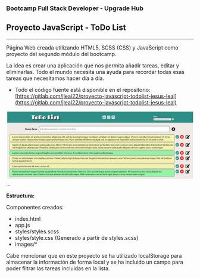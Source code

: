 ### Bootcamp Full Stack Developer - Upgrade Hub
## Proyecto JavaScript - ToDo List
---

Página Web creada utilizando HTML5, SCSS (CSS) y JavaScript como proyecto del segundo módulo del bootcamp.

La idea es crear una aplicación que nos permita añadir tareas, editar y eliminarlas. Todo el mundo necesita una ayuda para recordar todas esas tareas que necesitamos hacer día a día.

* Todo el código fuente está disponible en el repositorio:
[https://gitlab.com/jleal22/proyecto-javascript-todolist-jesus-leal](https://gitlab.com/jleal22/proyecto-javascript-todolist-jesus-leal)

![Screenshot](./images/captura3.jpg)
...

**Estructura:**

Componentes creados:
- index.html
- app.js
- styles/styles.scss
- styles/style.css (Generado a partir de styles.scss)
- images/*

Cabe mencionar que en este proyecto se ha utilizado localStorage para almacenar la información de forma local y se ha incluido un campo para poder filtrar las tareas incluidas en la lista.